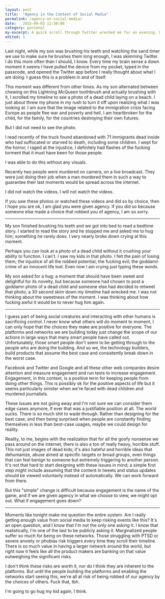 ```yaml
---
layout: post
title:  "Agency in the Context of Social Media"
permalink: /agency-on-social-media/
date:   2015-09-03 12:30:00
category: personal
my-excerpt: A quick scroll through Twitter wrecked me for an evening. Unfortunately, this is not uncommon nor exactly accidental from the perspective of product-designers. Let's talk about that.
edited: 1
---
```



Last night, while my son was brushing his teeth and watching the sand timer we use to make sure he brushes them long enough, I was skimming Twitter. I do this more often than I should, I know. Every time my brain sense a down moment it seems I have pulled the device from my pocket, typed in the passcode, and opened the Twitter app before I really thought about what I am doing. I guess this is a problem in and of itself.

This moment was different from other times. As my son alternated between chewing on this Lightning McQueen toothbrush and actually brushing with it, I scrolled my timeline to see a photo of a dead child laying on a beach. I just about threw my phone in my rush to turn it off upon realizing what I was looking at. I am sure that the image related to the immigration crisis facing Europe as people flee war and poverty and hell. I am heartbroken for the child, for the family, for the countries destroying their own futures.

But I did not need to see the photo.

I read recently of the truck found abandoned with 71 immigrants dead inside who had suffocated or starved to death, including some children. I wept for the horror, I raged at the injustice, I definitely had flashes of the fucking torment that it must have been for those people.

I was able to do this without any visuals.

Recently two people were murdered on camera, on a live broadcast. They were just doing their job when a man murdered them in such a way to guarantee their last moments would be spread across the internet.

I did not watch the videos. I will not watch the videos.

If you saw these photos or watched these videos and did so by choice, then I hope you are ok, I am glad you were given agency. If you did so because someone else made a choice that robbed you of agency, I am so sorry.

---

My son finished brushing his teeth and we got into bed to read a bedtime story. I started to read the story and he stopped me and asked me to hug him; something he rarely does. I very nearly broke down crying at this moment.

Perhaps you can look at a photo of a dead child without it crushing your ability to function. I can't. I saw my kids in that photo. I felt the pain of losing them; the injustice of all the robbed potential; the fucking evil; the goddamn crime of an innocent life lost. Even now I am crying just typing these words.

My son asked for a hug; a moment that should have been sweet and delightful for its novelty, but because someone had chosen to post a goddamn photo of a dead child and someone else had decided to retweet that photo, a 30 second skim down my timeline had wrecked me. I was not thinking about the sweetness of the moment. I was thinking about how fucking awful it would be to never hug him again.

---

I guess part of being social creatures and interacting with other humans is sacrificing control. I never know what others will do moment to moment, I can only hope that the choices they make are positive for everyone. The platforms and networks we are building today just change the scope of our actions in large ways that many smart people have called out. Unfortunately, those smart people don't seem to be getting through to the people who are doing the building. And so we, the technology builders, build products that assume the best case and consistently break down in the worst case.

Facebook and Twitter and Google and all these other web companies desire attention and measure engagement and run tests to increase engagement. Engagement, in this context, is a positive term for keeping people from doing other things. This is possibly ok for the positive aspects of life but it seems particularly sinister when we're faced with dead children and murdered journalists.

These issues are not going away and I'm not sure we can consider them edge cases anymore, if ever that was a justifiable position at all. The world sucks. There is so much shit to wade through. Rather than designing for the best case, and then being surprised when people are constantly finding themselves in less than best-case usages, maybe we could design for reality.

Reality, to me, begins with the realization that for all the goofy nonsense we pass around on the internet, there is also a ton of really heavy, horrible stuff. This not just images of dead kids; it's also hateful and horrible ideas that dehumanize, abuse aimed at specific targets or broad groups, even things that can feel benign to someone but extremely triggering to another person. It's not that hard to start designing with these issues in mind; a simple first step might include assuming that the content in tweets and status updates should be viewed voluntarily instead of automatically. We can work forward from there.

But this "simple" change is difficult because engagement is the name of the game, and if we are given agency in what we choose to view, we might opt out. What if engagement goes down?

---

Moments like tonight make me question the entire system. Am I really getting enough value from social media to keep risking events like this? It's an open question, and I know that I'm not the only one asking it. I know that realistically, I'm one of the last to be publicly asking it. Marginalized people suffer so much for being on these networks. Those struggling with PTSD or severe anxiety or phobias risk triggers every time they scroll their timeline. There is so much value in having a larger network around the world, but right now it feels like all the product makers are banking on that value outweighing the significant risks.

I don't think these risks are worth it, nor do I think they are inherent to the platforms. But until the people building the platforms and enabling the networks start seeing this, we're all at risk of being robbed of our agency by the choices of others. Fuck that, tbh.

I'm going to go hug my kid again, I think.
